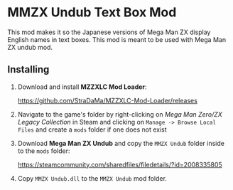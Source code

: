 # MMZX Undub Text Box Mod
This mod makes it so the Japanese versions of Mega Man ZX display English names in text boxes. This mod is meant to be used with Mega Man ZX undub mod.

## Installing
1. Download and install **MZZXLC Mod Loader**:

    https://github.com/StraDaMa/MZZXLC-Mod-Loader/releases
1. Navigate to the game's folder by right-clicking on *Mega Man Zero/ZX Legacy Collection* in Steam and clicking on `Manage -> Browse Local Files` and create a `mods` folder if one does not exist
1. Download **Mega Man ZX Undub** and copy the `MMZX Undub` folder inside to the `mods` folder:

    https://steamcommunity.com/sharedfiles/filedetails/?id=2008335805
1. Copy `MMZX Undub.dll` to the `MMZX Undub` mod folder.